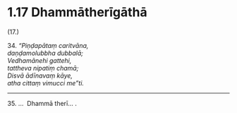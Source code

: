 

# 1.17 Dhammātherīgāthā



(17.)

34\. _“Piṇḍapātaṃ caritvāna,_  
_daṇḍamolubbha dubbalā;_  
_Vedhamānehi gattehi,_  
_tattheva nipatiṃ chamā;_  
_Disvā ādīnavaṃ kāye,_  
_atha cittaṃ vimucci me”ti._  


---

35\. …  Dhammā therī… .





